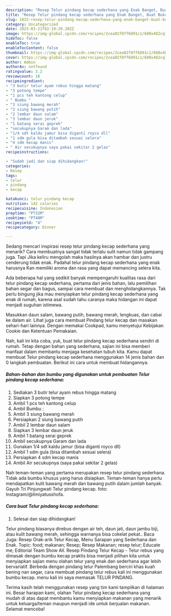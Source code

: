 ```yaml
---
description: "Resep Telur pindang kecap sederhana yang Enak Banget, Buat Buka Puasa Enak"
title: "Resep Telur pindang kecap sederhana yang Enak Banget, Buat Buka Puasa Enak"
slug: 1015-resep-telur-pindang-kecap-sederhana-yang-enak-banget-buat-buka-puasa-enak
category: Uncategorized
date: 2023-03-21T02:19:29.202Z
image: https://img-global.cpcdn.com/recipes/2cea82f8ff6891c1/680x482cq70/telur-pindang-kecap-sederhana-foto-resep-utama.jpg
hideToc: false
enableToc: true
enableTocContent: false
thumbnail: https://img-global.cpcdn.com/recipes/2cea82f8ff6891c1/680x482cq70/telur-pindang-kecap-sederhana-foto-resep-utama.jpg
cover: https://img-global.cpcdn.com/recipes/2cea82f8ff6891c1/680x482cq70/telur-pindang-kecap-sederhana-foto-resep-utama.jpg
author: Admin
authorAv: notfound
ratingvalue: 3.2
reviewcount: 18
recipeingredient:
- "3 butir telur ayam rebus hingga matang"
- "3 potong tempe"
- "1 pcs teh kantong celup"
- " Bumbu "
- "3 siung bawang merah"
- "2 siung bawang putih"
- "2 lembar daun salam"
- "3 lembar daun jeruk"
- "1 batang serai geprek"
- "secukupnya Garam dan lada"
- "1/4 sdt kaldu jamur bisa diganti royco dll"
- "1 sdm gula bisa ditambah sesuai selera"
- "4 sdm kecap manis"
- " Air secukupnya saya pakai sekitar 2 gelas"
recipeinstructions:

- "Sudah jadi dan siap dihidangkan!"
categories:
- Resep
tags:
- telur
- pindang
- kecap

katakunci: telur pindang kecap 
nutrition: 142 calories
recipecuisine: Indonesian
preptime: "PT32M"
cooktime: "PT40M"
recipeyield: "4"
recipecategory: Dinner

---
```



Sedang mencari inspirasi resep telur pindang kecap sederhana yang menarik? Cara membuatnya sangat tidak terlalu sulit namun tidak gampang juga. Tapi Jika keliru mengolah maka hasilnya akan hambar dan justru cenderung tidak enak. Padahal telur pindang kecap sederhana yang enak harusnya Kan memiliki aroma dan rasa yang dapat memancing selera kita.


Ada beberapa hal yang sedikit banyak mempengaruhi kualitas rasa dari telur pindang kecap sederhana, pertama dari jenis bahan, lalu pemilihan bahan segar dan bagus, sampai cara membuat dan menghidangkannya. Tak perlu bingung jika mau menyiapkan telur pindang kecap sederhana yang enak di rumah, karena asal sudah tahu caranya maka hidangan ini dapat menjadi suguhan istimewa.

Masukkan daun salam, bawang putih, bawang merah, lengkuas, dan cabai ke dalam air. Lihat juga cara membuat Pindang telur kecap dan masakan sehari-hari lainnya. Dengan memakai Cookpad, kamu menyetujui Kebijakan Cookie dan Ketentuan Pemakaian.


Nah, kali ini kita coba, yuk, buat telur pindang kecap sederhana sendiri di rumah. Tetap dengan bahan yang sederhana, sajian ini bisa memberi manfaat dalam membantu menjaga kesehatan tubuh kita. Kamu dapat membuat Telur pindang kecap sederhana menggunakan 14 jenis bahan dan 0 langkah pembuatan. Berikut ini cara untuk membuat hidangannya.

<!--inarticleads1-->

##### Bahan-bahan dan bumbu yang digunakan untuk pembuatan Telur pindang kecap sederhana:

1. Sediakan 3 butir telur ayam rebus hingga matang
1. Siapkan 3 potong tempe
1. Ambil 1 pcs teh kantong celup
1. Ambil  Bumbu :
1. Ambil 3 siung bawang merah
1. Persiapkan 2 siung bawang putih
1. Ambil 2 lembar daun salam
1. Siapkan 3 lembar daun jeruk
1. Ambil 1 batang serai geprek
1. Ambil secukupnya Garam dan lada
1. Gunakan 1/4 sdt kaldu jamur (bisa diganti royco dll)
1. Ambil 1 sdm gula (bisa ditambah sesuai selera)
1. Persiapkan 4 sdm kecap manis
1. Ambil  Air secukupnya (saya pakai sekitar 2 gelas)


Nah teman-teman yang pertama merupakan resep telur pindang sederhana. Tidak ada bumbu khusus yang harus disiapkan. Teman-teman hanya perlu mendapatkan kulit bawang merah dan bawang putih dalam jumlah banyak. Gayuh Tri Pinjungwati Telur pindang kecap. foto: Instagram/@ilmiyatusshofa. 

<!--inarticleads2-->

##### Cara buat Telur pindang kecap sederhana:


1. Selesai dan siap dihidangkan!

Telur pindang biasanya direbus dengan air teh, daun jati, daun jambu biji, atau kulit bawang merah, sehingga warnanya bisa cokelat pekat.. Baca Juga: Resep Orak-arik Telur Kecap, Menu Sarapan yang Sederhana dan Enak. Topic: food; makanan; Resep; Resep Makanan; resep telur; Educate me; Editorial Team Show All. Resep Pindang Telur Kecap - Telur rebus yang dimasak dengan bumbu kecap praktis bisa menjadi pilihan kita untuk menyiapkan sajian menu olahan telur yang enak dan sederhana agar lebih bervariatif. Berbeda dengan pindang telur Palembang berciri khas kuah bening nan segar, cara membuat pindang telur rebus kali ini menggunakan bumbu kecap. menu kali ini saya memasak TELUR PINDANG. 

Terima kasih telah menggunakan resep yang tim kami tampilkan di halaman ini. Besar harapan kami, olahan Telur pindang kecap sederhana yang mudah di atas dapat membantu kamu menyiapkan makanan yang menarik untuk keluarga/teman maupun menjadi ide untuk berjualan makanan. Selamat mencoba!
